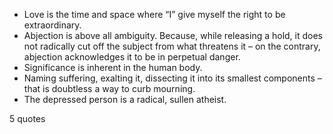  - Love is the time and space where “I” give myself the right to be extraordinary.
 - Abjection is above all ambiguity. Because, while releasing a hold, it does not radically cut off the subject from what threatens it – on the contrary, abjection acknowledges it to be in perpetual danger.
 - Significance is inherent in the human body.
 - Naming suffering, exalting it, dissecting it into its smallest components – that is doubtless a way to curb mourning.
 - The depressed person is a radical, sullen atheist.

5 quotes